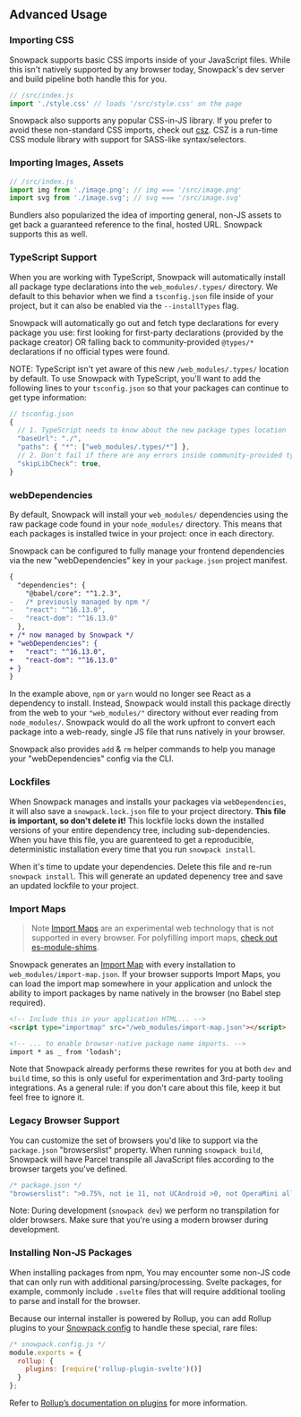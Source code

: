 ## Advanced Usage

### Importing CSS

Snowpack supports basic CSS imports inside of your JavaScript files. While this isn't natively supported by any browser today, Snowpack's dev server and build pipeline both handle this for you.

```js
// /src/index.js
import './style.css' // loads '/src/style.css' on the page
```

Snowpack also supports any popular CSS-in-JS library. If you prefer to avoid these non-standard CSS imports, check out [csz](https://github.com/lukejacksonn/csz). CSZ is a run-time CSS module library with support for SASS-like syntax/selectors.


### Importing Images, Assets

``` js
// /src/index.js
import img from './image.png'; // img === '/src/image.png'
import svg from './image.svg'; // svg === '/src/image.svg'
```

Bundlers also popularized the idea of importing general, non-JS assets to get back a guaranteed reference to the final, hosted URL. Snowpack supports this as well.


### TypeScript Support

When you are working with TypeScript, Snowpack will automatically install all package type declarations into the `web_modules/.types/` directory. We default to this behavior when we find a `tsconfig.json` file inside of your project, but it can also be enabled via the `--installTypes` flag.

Snowpack will automatically go out and fetch type declarations for every package you use: first looking for first-party declarations (provided by the package creator) OR falling back to community-provided `@types/*` declarations if no official types were found.

NOTE: TypeScript isn't yet aware of this new `/web_modules/.types/` location by default. To use Snowpack with TypeScript, you'll want to add the following lines to your `tsconfig.json` so that your packages can continue to get type information:

```js
// tsconfig.json
{
  // 1. TypeScript needs to know about the new package types location
  "baseUrl": "./",
  "paths": { "*": ["web_modules/.types/*"] },
  // 2. Don't fail if there are any errors inside community-provided type packages.
  "skipLibCheck": true,
}
```

### webDependencies

By default, Snowpack will install your `web_modules/` dependencies using the raw package code found in your `node_modules/` directory. This means that each packages is installed twice in your project: once in each directory.

Snowpack can be configured to fully manage your frontend dependencies via the new "webDependencies" key in your `package.json` project manifest.

```diff
{
  "dependencies": {
    "@babel/core": "^1.2.3",
-   /* previously managed by npm */
-   "react": "^16.13.0",
-   "react-dom": "^16.13.0"
  },
+ /* now managed by Snowpack */
+ "webDependencies": {
+   "react": "^16.13.0",
+   "react-dom": "^16.13.0"
+ }
}
```

In the example above, `npm` or `yarn` would no longer see React as a dependency to install. Instead, Snowpack would install this package directly from the web to your `"web_modules/"` directory without ever reading from `node_modules/`. Snowpack would do all the work upfront to convert each package into a web-ready, single JS file that runs natively in your browser.

Snowpack also provides `add` & `rm` helper commands to help you manage your "webDependencies" config via the CLI.


### Lockfiles

When Snowpack manages and installs your packages via `webDependencies`, it will also save a `snowpack.lock.json` file to your project directory. **This file is important, so don't delete it!** This lockfile locks down the installed versions of your entire dependency tree, including sub-dependencies. When you have this file, you are guarenteed to get a reproducible, deterministic installation every time that you run `snowpack install`.

When it's time to update your dependencies. Delete this file and re-run `snowpack install`. This will generate an updated depenency tree and save an updated lockfile to your project.


### Import Maps

> Note [Import Maps](https://github.com/WICG/import-maps) are an experimental web technology that is not supported in every browser. For polyfilling import maps, [check out es-module-shims](https://github.com/guybedford/es-module-shims#import-maps).

Snowpack generates an [Import Map](https://github.com/WICG/import-maps) with every installation to `web_modules/import-map.json`. If your browser supports Import Maps, you can load the import map somewhere in your application and unlock the ability to import packages by name natively in the browser (no Babel step required).

``` markdown
<!-- Include this in your application HTML... -->
<script type="importmap" src="/web_modules/import-map.json"></script>

<!-- ... to enable browser-native package name imports. -->
import * as _ from 'lodash';
```

Note that Snowpack already performs these rewrites for you at both `dev` and `build` time, so this is only useful for experimentation and 3rd-party tooling integrations. As a general rule: if you don't care about this file, keep it but feel free to ignore it.


### Legacy Browser Support

You can customize the set of browsers you'd like to support via the `package.json` "browserslist" property. When running `snowpack build`, Snowpack will have Parcel transpile all JavaScript files according to the browser targets you've defined.

```js
/* package.json */
"browserslist": ">0.75%, not ie 11, not UCAndroid >0, not OperaMini all",
```

Note: During development (`snowpack dev`) we perform no transpilation for older browsers. Make sure that you're using a modern browser during development.


### Installing Non-JS Packages

When installing packages from npm, You may encounter some non-JS code that can only run with additional parsing/processing. Svelte packages, for example, commonly include `.svelte` files that will require additional tooling to parse and install for the browser.

Because our internal installer is powered by Rollup, you can add Rollup plugins to your [Snowpack config](#configuration-options) to handle these special, rare files:

```js
/* snowpack.config.js */
module.exports = {
  rollup: {
    plugins: [require('rollup-plugin-svelte')()]
  }
};
```

Refer to [Rollup’s documentation on plugins](https://rollupjs.org/guide/en/#using-plugins) for more information.
